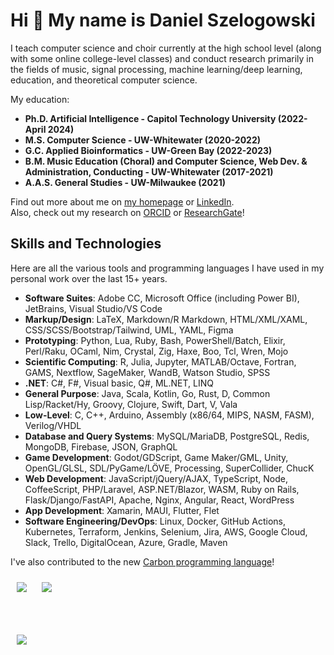 Hi 👋 My name is Daniel Szelogowski
==============================================================================================================================
I teach computer science and choir currently at the high school level (along with some online college-level classes) and conduct research primarily in the fields of music, signal processing, machine learning/deep learning, education, and theoretical computer science.

My education:
* **Ph.D. Artificial Intelligence - Capitol Technology University (2022-April 2024)**
* **M.S. Computer Science - UW-Whitewater (2020-2022)**
* **G.C. Applied Bioinformatics - UW-Green Bay (2022-2023)**
* **B.M. Music Education (Choral) and Computer Science, Web Dev. & Administration, Conducting - UW-Whitewater (2017-2021)**
* **A.A.S. General Studies - UW-Milwaukee (2021)**

Find out more about me on [my homepage](http://danielszelogowski.com/) or [LinkedIn](https://www.linkedin.com/in/danielszelogowski/).
<br/>Also, check out my research on [ORCID](https://orcid.org/0000-0002-0350-5771) or [ResearchGate](https://www.researchgate.net/profile/Daniel-Szelogowski)!

## Skills and Technologies
Here are all the various tools and programming languages I have used in my personal work over the last 15+ years.

* **Software Suites**: Adobe CC, Microsoft Office (including Power BI), JetBrains, Visual Studio/VS Code
* **Markup/Design**: LaTeX, Markdown/R Markdown, HTML/XML/XAML, CSS/SCSS/Bootstrap/Tailwind, UML, YAML, Figma
* **Prototyping**: Python, Lua, Ruby, Bash, PowerShell/Batch, Elixir, Perl/Raku, OCaml, Nim, Crystal, Zig, Haxe, Boo, Tcl, Wren, Mojo
* **Scientific Computing**: R, Julia, Jupyter, MATLAB/Octave, Fortran, GAMS, Nextflow, SageMaker, WandB, Watson Studio, SPSS
* **.NET**: C#, F#, Visual basic, Q#, ML.NET, LINQ
* **General Purpose**: Java, Scala, Kotlin, Go, Rust, D, Common Lisp/Racket/Hy, Groovy, Clojure, Swift, Dart, V, Vala
* **Low-Level**: C, C++, Arduino, Assembly (x86/64, MIPS, NASM, FASM), Verilog/VHDL
* **Database and Query Systems**: MySQL/MariaDB, PostgreSQL, Redis, MongoDB, Firebase, JSON, GraphQL
* **Game Development**: Godot/GDScript, Game Maker/GML, Unity, OpenGL/GLSL, SDL/PyGame/LÖVE, Processing, SuperCollider, ChucK
* **Web Development**: JavaScript/jQuery/AJAX, TypeScript, Node, CoffeeScript, PHP/Laravel, ASP.NET/Blazor, WASM, Ruby on Rails, Flask/Django/FastAPI, Apache, Nginx, Angular, React, WordPress
* **App Development**: Xamarin, MAUI, Flutter, Flet
* **Software Engineering/DevOps**: Linux, Docker, GitHub Actions, Kubernetes, Terraform, Jenkins, Selenium, Jira, AWS, Google Cloud, Slack, Trello, DigitalOcean, Azure, Gradle, Maven

I've also contributed to the new [Carbon programming language](https://github.com/carbon-language/carbon-lang/commits?author=danielathome19)!


<a href="https://github.com/danielathome19" style="color: rgba(0, 0, 0, 0); text-decoration: none;">
  <!--<img id="gitstat" style="margin: 10px; max-width: 95%;" align="center" src="https://github-readme-stats.vercel.app/api?username=danielathome19&show_icons=true&count_private=true&include_all_commits&show_owner=true" />-->

  <picture>
    <source 
      srcset="https://github-readme-stats.vercel.app/api?username=danielathome19&show_icons=true&count_private=true&include_all_commits&show_owner=true&theme=dark&custom_title=GitHub%20Stats"
      media="(prefers-color-scheme: dark)"
    />
    <source
      srcset="https://github-readme-stats.vercel.app/api?username=danielathome19&show_icons=true&count_private=true&include_all_commits&show_owner=true&custom_title=GitHub%20Stats"
      media="(prefers-color-scheme: light), (prefers-color-scheme: no-preference)"
    />
    <img id="gitstat" style="margin: 10px; max-width: 95%;" align="center" src="https://github-readme-stats.vercel.app/api?username=danielathome19&show_icons=true&count_private=true&include_all_commits&show_owner=true&custom_title=GitHub%20Stats" />
  </picture>

</a>
<a href="https://github.com/danielathome19" style="color: rgba(0, 0, 0, 0); text-decoration: none;">
<!--   <img id="gitlang" style="margin: 10px; max-width: 95%;" align="center" src="https://github-readme-stats.vercel.app/api/top-langs/?username=danielathome19&langs_count=10&layout=compact" /> -->
  <picture>
    <source 
      srcset="https://github-readme-stats.vercel.app/api/top-langs/?username=danielathome19&langs_count=10&layout=compact&theme=dark"
      media="(prefers-color-scheme: dark)"
    />
    <source
      srcset="https://github-readme-stats.vercel.app/api/top-langs/?username=danielathome19&langs_count=10&layout=compact"
      media="(prefers-color-scheme: light), (prefers-color-scheme: no-preference)"
    />
    <img id="gitlang" style="margin: 10px; max-width: 95%;" align="center" src="https://github-readme-stats.vercel.app/api/top-langs/?username=danielathome19&langs_count=10&layout=compact" />
  </picture>
</a>
<!--<a href="https://github.com/danielathome19" style="color: rgba(0, 0, 0, 0); text-decoration: none;">
  <picture>
    <source 
      srcset="https://github-readme-streak-stats.herokuapp.com/?user=danielathome19&layout=compact&theme=dark"
      media="(prefers-color-scheme: dark)"
    />
    <source
      srcset="https://github-readme-streak-stats.herokuapp.com/?user=danielathome19&layout=compact"
      media="(prefers-color-scheme: light), (prefers-color-scheme: no-preference)"
    />
    <img id="gitlang" style="margin: 10px; max-width: 95%;" align="center" src="https://github-readme-streak-stats.herokuapp.com/?user=danielathome19&layout=compact" />
  </picture>
</a>
<br/><br/>
<a href="https://github.com/danielathome19" style="color: rgba(0, 0, 0, 0); text-decoration: none;">
  <picture>
      <source 
        srcset="https://github-profile-trophy.vercel.app/?username=danielathome19&row=2&column=-1&theme=alduin"
        media="(prefers-color-scheme: dark)"
      />
      <source
        srcset="https://github-profile-trophy.vercel.app/?username=danielathome19&row=2&column=-1&no-bg=true"
        media="(prefers-color-scheme: light), (prefers-color-scheme: no-preference)"
      />
      <img id="gitlang" style="margin: 10px; max-width: 95%;" align="center" src="https://github-profile-trophy.vercel.app/?username=danielathome19&row=2&column=-1&no-bg=true" />
    </picture>
</a>-->

<br/><br/>
<a href="https://github.com/danielathome19" style="color: rgba(0, 0, 0, 0); text-decoration: none;">
  <picture>
    <source 
      srcset="https://github-readme-activity-graph.vercel.app/graph?username=danielathome19&theme=github-compact&bg_color=151515&color=FFFFFF&area=true&custom_title=Contribution%20Graph"
      media="(prefers-color-scheme: dark)"
    />
    <source
      srcset="https://github-readme-activity-graph.vercel.app/graph?username=danielathome19&theme=github-compact&color=2F80ED&area=true&custom_title=Contribution%20Graph"
      media="(prefers-color-scheme: light), (prefers-color-scheme: no-preference)"
    />
    <img id="gitlang" style="margin: 10px; max-width: 100%;" align="center" src="https://github-readme-activity-graph.vercel.app/graph?username=danielathome19&theme=github-compact&color=2F80ED&area=true&custom_title=Contribution%20Graph" />
  </picture>
</a>



<!--
**danielathome19/danielathome19** is a ✨ _special_ ✨ repository because its `README.md` (this file) appears on your GitHub profile.

Here are some ideas to get you started:

- 🔭 I’m currently working on ...
- 🌱 I’m currently learning ...
- 👯 I’m looking to collaborate on ...
- 🤔 I’m looking for help with ...
- 💬 Ask me about ...
- 📫 How to reach me: ...
- 😄 Pronouns: ...
- ⚡ Fun fact: ...
-->

